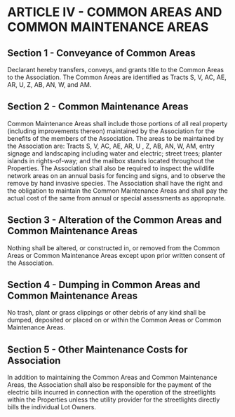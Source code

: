 # ARTICLE IV - COMMON AREAS AND COMMON MAINTENANCE AREAS

## Section 1 - Conveyance of Common Areas

Declarant hereby transfers,
conveys, and grants title to the Common Areas to the Association. The Common Areas are
identified as Tracts S, V, AC, AE, AR, U, Z, AB, AN, W, and AM.

## Section 2 - Common Maintenance Areas

Common Maintenance Areas shall
include those portions of all real property (including improvements thereon) maintained by
the Association for the benefits of the members of the Association. The areas to be
maintained by the Association are: Tracts S, V, AC, AE, AR, U , Z, AB, AN, W, AM, entry
signage and landscaping including water and electric; street trees; planter islands in
rights-of-way; and the mailbox stands located throughout the Properties. The Association shall
also be required to inspect the wildlife network areas on an annual basis for fencing and
signs, and to observe the remove by hand invasive species. The Association shall have the
right and the obligation to maintain the Common Maintenance Areas and shall pay the actual
cost of the same from annual or special assessments as appropnate.

## Section 3 - Alteration of the Common Areas and Common Maintenance Areas

Nothing shall be altered, or constructed in, or removed from the Common Areas or
Common Maintenance Areas except upon prior written consent of the Association.

## Section 4 - Dumping in Common Areas and Common Maintenance Areas

No trash, plant or grass clippings or other debris of any kind shall be dumped, deposited or
placed on or within the Common Areas or Common Maintenance Areas.

## Section 5 - Other Maintenance Costs for Association

In addition to
maintaining the Common Areas and Common Maintenance Areas, the Association shall also
be responsible for the payment of the electric bills incurred in connection with the operation
of the streetlights within the Properties unless the utility provider for the streetlights directly
bills the individual Lot Owners.
